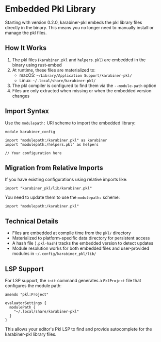 # Embedded Pkl Library

Starting with version 0.2.0, karabiner-pkl embeds the pkl library files directly in the binary. This means you no longer need to manually install or manage the pkl files.

## How It Works

1. The pkl files (`karabiner.pkl` and `helpers.pkl`) are embedded in the binary using rust-embed
2. At runtime, these files are materialized to:
   - macOS: `~/Library/Application Support/karabiner-pkl/`
   - Linux: `~/.local/share/karabiner-pkl/`
3. The pkl compiler is configured to find them via the `--module-path` option
4. Files are only extracted when missing or when the embedded version changes

## Import Syntax

Use the `modulepath:` URI scheme to import the embedded library:

```pkl
module karabiner_config

import "modulepath:/karabiner.pkl" as karabiner
import "modulepath:/helpers.pkl" as helpers

// Your configuration here
```

## Migration from Relative Imports

If you have existing configurations using relative imports like:
```pkl
import "karabiner_pkl/lib/karabiner.pkl"
```

You need to update them to use the `modulepath:` scheme:
```pkl
import "modulepath:/karabiner.pkl"
```

## Technical Details

- Files are embedded at compile time from the `pkl/` directory
- Materialized to platform-specific data directory for persistent access
- A hash file (`.pkl-hash`) tracks the embedded version to detect updates
- Module resolution works for both embedded files and user-provided modules in `~/.config/karabiner_pkl/lib/`

## LSP Support

For LSP support, the `init` command generates a `PklProject` file that configures the module path:

```pkl
amends "pkl:Project"

evaluatorSettings {
  modulePath {
    "~/.local/share/karabiner-pkl"
  }
}
```

This allows your editor's Pkl LSP to find and provide autocomplete for the karabiner-pkl library files.